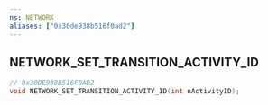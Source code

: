 ```yaml
---
ns: NETWORK
aliases: ["0x30de938b516f0ad2"]
---
```

## NETWORK_SET_TRANSITION_ACTIVITY_ID

```c
// 0x30DE938B516F0AD2
void NETWORK_SET_TRANSITION_ACTIVITY_ID(int nActivityID);
```
